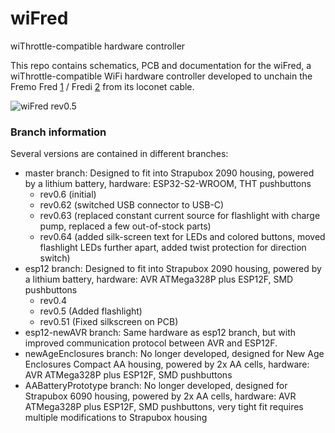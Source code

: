 # wiFred
wiThrottle-compatible hardware controller

This repo contains schematics, PCB and documentation for the wiFred, a wiThrottle-compatible WiFi hardware controller developed to unchain the Fremo Fred [1] / Fredi [2] from its loconet cable.

![wiFred rev0.5](documentation/images/2021-01-23-preview0001.jpg)

### Branch information
Several versions are contained in different branches:

- master branch: Designed to fit into Strapubox 2090 housing, powered by a lithium battery, hardware: ESP32-S2-WROOM, THT pushbuttons
  - rev0.6 (initial)
  - rev0.62 (switched USB connector to USB-C)
  - rev0.63 (replaced constant current source for flashlight with charge pump, replaced a few out-of-stock parts)
  - rev0.64 (added silk-screen text for LEDs and colored buttons, moved flashlight LEDs further apart, added twist protection for direction switch)
- esp12 branch: Designed to fit into Strapubox 2090 housing, powered by a lithium battery, hardware: AVR ATMega328P plus ESP12F, SMD pushbuttons
  - rev0.4
  - rev0.5 (Added flashlight)
  - rev0.51 (Fixed silkscreen on PCB)
- esp12-newAVR branch: Same hardware as esp12 branch, but with improved communication protocol between AVR and ESP12F.
- newAgeEnclosures branch: No longer developed, designed for New Age Enclosures Compact AA housing, powered by 2x AA cells, hardware: AVR ATMega328P plus ESP12F, SMD pushbuttons
- AABatteryPrototype branch: No longer developed, designed for Strapubox 6090 housing, powered by 2x AA cells, hardware: AVR ATMega328P plus ESP12F, SMD pushbuttons, very tight fit requires multiple modifications to Strapubox housing

[1]: <http://fremodcc.sourceforge.net/diy/fred/fred_e.html>
[2]: <http://fremodcc.sourceforge.net/diy/fred2/fredi_d.html>
